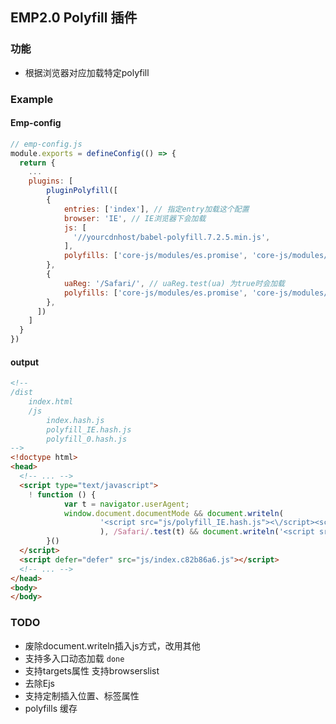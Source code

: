 ## EMP2.0 Polyfill 插件
### 功能
-  根据浏览器对应加载特定polyfill
### Example
#### Emp-config
```javascript
// emp-config.js
module.exports = defineConfig(() => {
  return {
  	...
    plugins: [
    	pluginPolyfill([
        {
            entries: ['index'], // 指定entry加载这个配置
            browser: 'IE', // IE浏览器下会加载
           	js: [
              '//yourcdnhost/babel-polyfill.7.2.5.min.js',
           	],
           	polyfills: ['core-js/modules/es.promise', 'core-js/modules/es.array.iterator'],
        },
        {
          	uaReg: '/Safari/', // uaReg.test(ua) 为true时会加载
           	polyfills: ['core-js/modules/es.promise', 'core-js/modules/es.array.iterator'],
        },
      ])
    ]
  }
})
```

#### output
```html
<!--
/dist
	index.html
    /js
        index.hash.js
        polyfill_IE.hash.js
        polyfill_0.hash.js
-->
<!doctype html>
<head>
  <!-- ... -->
  <script type="text/javascript">
  	! function () {
			var t = navigator.userAgent;
			window.document.documentMode && document.writeln(
					'<script src="js/polyfill_IE.hash.js"><\/script><script src="//yourcdnhost/babel-polyfill.7.2.5.min.js"><\/script>'
					), /Safari/.test(t) && document.writeln('<script src="js/polyfill_0.hash.js"><\/script>')
		}()
  </script>
  <script defer="defer" src="js/index.c82b86a6.js"></script>
  <!-- ... -->
</head>
<body>
</body>
```

### TODO
- 废除document.writeln插入js方式，改用其他
- 支持多入口动态加载 `done`
- 支持targets属性 支持browserslist
- 去除Ejs
- 支持定制插入位置、标签属性
- polyfills 缓存
